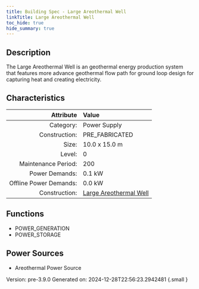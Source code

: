 ```yaml
---
title: Building Spec - Large Areothermal Well
linkTitle: Large Areothermal Well
toc_hide: true
hide_summary: true
---
```


## Description
The Large Areothermal Well is an geothermal energy production system that features more advance geothermal flow path for ground loop design for capturing heat and creating electricity.

## Characteristics

| Attribute      | Value |
|--------:|:------|
|Category:|Power Supply|
|Construction:|PRE_FABRICATED|
|Size:|10.0 x 15.0 m|
|Level:|0|
|Maintenance Period:|200|
|Power Demands:|0.1 kW|
|Offline Power Demands:|0.0 kW|
|Construction:|[Large Areothermal Well](/docs/definitions/construction/large-areothermal-well)|

## Functions
      
- POWER_GENERATION
- POWER_STORAGE


## Power Sources
      
- Areothermal Power Source


Version: pre-3.9.0 Generated on: 2024-12-28T22:56:23.2942481
{.small }